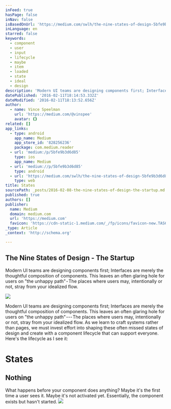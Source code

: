 ```yaml
---
inFeed: true
hasPage: false
inNav: false
isBasedOnUrl: 'https://medium.com/swlh/the-nine-states-of-design-5bfe9b3d6d85#.n2ylq56mu'
inLanguage: en
starred: false
keywords:
  - component
  - user
  - input
  - lifecycle
  - maybe
  - item
  - loaded
  - state
  - ideal
  - design
description: 'Modern UI teams are designing components first; Interfaces are merely the thoughtful composition of components. This leaves an often glaring hole for users on "the unhappy path" - The places where users may, intentionally or not, stray from your idealized flow.'
datePublished: '2016-02-11T18:14:53.332Z'
dateModified: '2016-02-11T18:13:52.656Z'
author:
  - name: Vince Speelman
    url: 'https://medium.com/@vinspee'
    avatar: {}
related: []
app_links:
  - type: android
    app_name: Medium
    app_store_id: '828256236'
    package: com.medium.reader
  - url: 'medium:/p/5bfe9b3d6d85'
    type: ios
    app_name: Medium
  - url: 'medium://p/5bfe9b3d6d85'
    type: android
  - url: 'https://medium.com/swlh/the-nine-states-of-design-5bfe9b3d6d85'
    type: web
title: States
sourcePath: _posts/2016-02-08-the-nine-states-of-design-the-startup.md
published: true
authors: []
publisher:
  name: Medium
  domain: medium.com
  url: 'https://medium.com'
  favicon: 'https://cdn-static-1.medium.com/_/fp/icons/favicon-new.TAS6uQ-Y7kcKgi0xjcYHXw.ico'
_type: Article
_context: 'http://schema.org'

---
```

<article style=""><h1>The Nine States of Design - The Startup</h1><p>Modern UI teams are designing components first; Interfaces are merely the thoughtful composition of components. This leaves an often glaring hole for users on "the unhappy path" - The places where users may, intentionally or not, stray from your idealized flow.</p><img src="https://s3-us-west-2.amazonaws.com/the-grid-img/p/009ff2f398001e066c647a6d397b5569782abbfc.png" /></article>

Modern UI teams are designing components first; Interfaces are merely the thoughtful composition of components. This leaves an often glaring hole for users on "the unhappy path" --- The places where users may, intentionally or not, stray from your idealized flow. As we learn to craft systems rather than pages, we must invest effort into shaping these often missed states of design and create with a component lifecycle that can support everyone. Here's the lifecycle as I see it:

# States

## Nothing

What happens before your component does anything? Maybe it's the first time a user sees it. Maybe it's not activated yet. Essentially, the component exists but hasn't started.
![](https://the-grid-user-content.s3-us-west-2.amazonaws.com/a0260c3a-4010-4d65-b6b5-ebcaeec776ca.png)